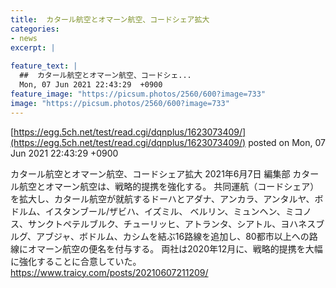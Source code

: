 ```yaml
---
title:  カタール航空とオマーン航空、コードシェア拡大  
categories:
- news
excerpt: |
  
feature_text: |
  ##  カタール航空とオマーン航空、コードシェ...
  Mon, 07 Jun 2021 22:43:29  +0900
feature_image: "https://picsum.photos/2560/600?image=733"
image: "https://picsum.photos/2560/600?image=733"
---
```


[https://egg.5ch.net/test/read.cgi/dqnplus/1623073409/](https://egg.5ch.net/test/read.cgi/dqnplus/1623073409/)
posted on Mon, 07 Jun 2021 22:43:29  +0900

<!--more-->

カタール航空とオマーン航空、コードシェア拡大 2021年6月7日 編集部 カタール航空とオマーン航空は、戦略的提携を強化する。 共同運航（コードシェア）を拡大し、カタール航空が就航するドーハとアダナ、アンカラ、アンタルヤ、ボドルム、イスタンブール/ザビハ、イズミル、 ベルリン、ミュンヘン、ミコノス、サンクトペテルブルク、チューリッヒ、アトランタ、シアトル、ヨハネスブルグ、アブジャ、ボドルム、カシムを結ぶ16路線を追加し、80都市以上への路線にオマーン航空の便名を付与する。 両社は2020年12月に、戦略的提携を大幅に強化することに合意していた。 https://www.traicy.com/posts/20210607211209/
